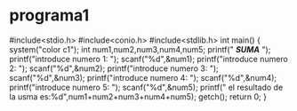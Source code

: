programa1
=========

#include&lt;stdio.h>  #include&lt;conio.h>  #include&lt;stdlib.h> int main()  {      system("color c1"); int num1,num2,num3,num4,num5;  printf("	*****SUMA*****
");  printf("introduce numero 1: ");  scanf("%d",&amp;num1);  printf("introduce numero 2: ");  scanf("%d",&amp;num2);  printf("introduce numero 3: ");  scanf("%d",&amp;num3);  printf("introduce numero 4: ");  scanf("%d",&amp;num4);  printf("introduce numero 5: ");  scanf("%d",&amp;num5);  printf("
el resultado de la usma es:%d",num1+num2+num3+num4+num5);  getch();  return 0;  }
